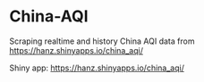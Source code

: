 # China-AQI
Scraping realtime and history China AQI data from https://hanz.shinyapps.io/china_aqi/

Shiny app: https://hanz.shinyapps.io/china_aqi/
